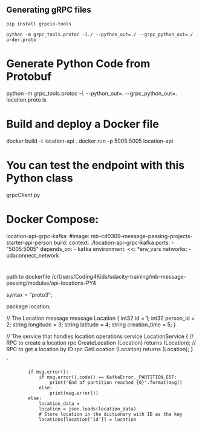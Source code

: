 

## Generating gRPC files
`pip install grpcio-tools`

`python -m grpc_tools.protoc -I./ --python_out=./ --grpc_python_out=./ order.proto`

# Generate Python Code from Protobuf
python -m grpc_tools.protoc -I. --python_out=. --grpc_python_out=. location.proto
ls
# Build and deploy a Docker file
docker build -t location-api .
docker run -p 5005:5005 location-api

# You can test the endpoint with this Python class
grpcClient.py


# Docker Compose:
  location-api-grpc-kafka:
    #image: mb-cd0309-message-passing-projects-starter-api-person
    build:
      context: ./location-api-grpc-kafka
    ports:
      - "5005:5005"
    depends_on:
      - kafka
    environment:
      <<: *env_vars
    networks:
      - udaconnect_network





#
path to dockerfile
/c/Users/Coding4Kids/udacity-training/mb-message-passing/modules/api-locations-PY4


syntax = "proto3";

package location;

// The Location message
message Location {
    int32 id = 1;
    int32 person_id = 2;
    string longitude = 3;
    string latitude = 4;
    string creation_time = 5;
}

// The service that handles location operations
service LocationService {
    // RPC to create a location
    rpc CreateLocation (Location) returns (Location);
    // RPC to get a location by ID
    rpc GetLocation (Location) returns (Location);
}


'



            if msg.error():
                if msg.error().code() == KafkaError._PARTITION_EOF:
                    print('End of partition reached {0}'.format(msg))
                else:
                    print(msg.error())
            else:
                location_data = 
                location = json.loads(location_data)
                # Store location in the dictionary with ID as the key
                locations[location['id']] = location